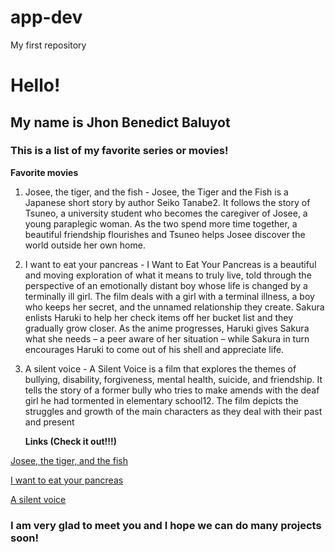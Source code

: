 # app-dev
My first repository

# **Hello!** 
## My name is Jhon Benedict Baluyot
### This is a list of my favorite series or movies!

**Favorite movies** 

1. Josee, the tiger, and the fish - Josee, the Tiger and the Fish is a Japanese short story by author Seiko Tanabe2. It follows the story of Tsuneo, a university student who becomes the caregiver of Josee, a young paraplegic woman. As the two spend more time together, a beautiful friendship flourishes and Tsuneo helps Josee discover the world outside her own home.
   
2. I want to eat your pancreas - I Want to Eat Your Pancreas is a beautiful and moving exploration of what it means to truly live, told through the perspective of an emotionally distant boy whose life is changed by a terminally ill girl. The film deals with a girl with a terminal illness, a boy who keeps her secret, and the unnamed relationship they create. Sakura enlists Haruki to help her check items off her bucket list and they gradually grow closer. As the anime progresses, Haruki gives Sakura what she needs – a peer aware of her situation – while Sakura in turn encourages Haruki to come out of his shell and appreciate life.
   
3. A silent voice - A Silent Voice is a film that explores the themes of bullying, disability, forgiveness, mental health, suicide, and friendship. It tells the story of a former bully who tries to make amends with the deaf girl he had tormented in elementary school12. The film depicts the struggles and growth of the main characters as they deal with their past and present


   
	**Links (Check it out!!!)**
   
[Josee, the tiger, and the fish](https://en.wikipedia.org/wiki/Josee,_the_Tiger_and_the_Fish_(2020_film))

[I want to eat your pancreas](https://en.wikipedia.org/wiki/I_Want_to_Eat_Your_Pancreas_(film))

[A silent voice](https://en.wikipedia.org/wiki/A_Silent_Voice_(film))

### I am very glad to meet you and I hope we can do many projects soon!

